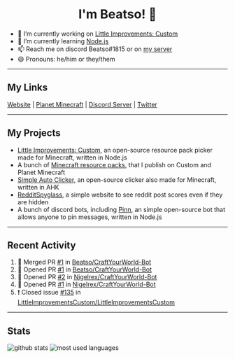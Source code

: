 <h1 align="center">I'm Beatso! 👋</h1>

- 🔭 I’m currently working on [Little Improvements: Custom](https://github.com/LittleImprovementsCustom/LittleImprovementsCustom)
- 🌱 I’m currently learning [Node.js](https://nodejs.org/)
- 📫 Reach me on discord Beatso#1815 or on [my server](https://discord.gg/bNcZjFe)
- 😄 Pronouns: he/him or they/them

---

## My Links
[Website](https://www.beatso.tk/) | 
[Planet Minecraft](https://www.planetminecraft.com/member/beatso/) |
[Discord Server](https://discord.gg/bNcZjFe) |
[Twitter](https://twitter.com/beatso_)

---

## My Projects
- [Little Improvements: Custom](https://github.com/LittleImprovementsCustom/LittleImprovementsCustom), an open-source resource pack picker made for Minecraft, written in Node.js
- A bunch of [Minecraft resource packs](https://www.planetminecraft.com/member/beatso/submissions/texture-packs/?morder=order_popularity), that I publish on Custom and Planet Minecraft
- [Simple Auto Clicker](https://github.com/Beatso/SimpleAutoClicker), an open-source clicker also made for Minecraft, written in AHK
- [RedditSpyglass](https://github.com/Beatso/RedditSpyglass), a simple website to see reddit post scores even if they are hidden
- A bunch of discord bots, including [Pinn](https://github.com/Beatso/Pinn), an simple open-source bot that allows anyone to pin messages, written in Node.js

---

## Recent Activity
<!--START_SECTION:activity-->
1. 🎉 Merged PR [#1](https://github.com/Beatso/CraftYourWorld-Bot/pull/1) in [Beatso/CraftYourWorld-Bot](https://github.com/Beatso/CraftYourWorld-Bot)
2. 💪 Opened PR [#1](https://github.com/Beatso/CraftYourWorld-Bot/pull/1) in [Beatso/CraftYourWorld-Bot](https://github.com/Beatso/CraftYourWorld-Bot)
3. 💪 Opened PR [#2](https://github.com/Nigelrex/CraftYourWorld-Bot/pull/2) in [Nigelrex/CraftYourWorld-Bot](https://github.com/Nigelrex/CraftYourWorld-Bot)
4. 💪 Opened PR [#1](https://github.com/Nigelrex/CraftYourWorld-Bot/pull/1) in [Nigelrex/CraftYourWorld-Bot](https://github.com/Nigelrex/CraftYourWorld-Bot)
5. ❗️ Closed issue [#135](https://github.com/LittleImprovementsCustom/LittleImprovementsCustom/issues/135) in [LittleImprovementsCustom/LittleImprovementsCustom](https://github.com/LittleImprovementsCustom/LittleImprovementsCustom)
<!--END_SECTION:activity-->

---

## Stats
![github stats](https://github-readme-stats.vercel.app/api?username=Beatso&count_private=true&show_icons=true&hide_rank=true&theme=dark&hide_border=true "GitHub Stats")
![most used languages](https://github-readme-stats.vercel.app/api/top-langs/?username=Beatso&langs_count=3&theme=dark&hide_border=true "Most Used Languages")
